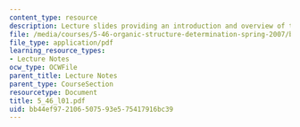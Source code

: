 ```yaml
---
content_type: resource
description: Lecture slides providing an introduction and overview of the course.
file: /media/courses/5-46-organic-structure-determination-spring-2007/bb44ef972106507593e575417916bc39_5_46_l01.pdf
file_type: application/pdf
learning_resource_types:
- Lecture Notes
ocw_type: OCWFile
parent_title: Lecture Notes
parent_type: CourseSection
resourcetype: Document
title: 5_46_l01.pdf
uid: bb44ef97-2106-5075-93e5-75417916bc39
---
```

